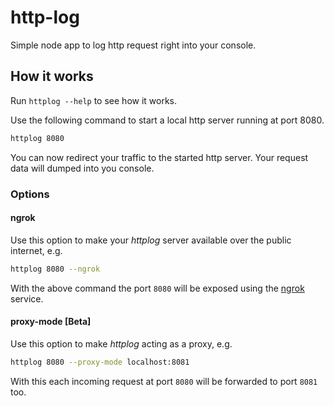 # http-log #

Simple node app to log http request right into your console.

## How it works ##

Run `httplog --help` to see how it works.

Use the following command to start a local http server running at port 8080.

```bash
httplog 8080
```

You can now redirect your traffic to the started http server. Your request data will dumped into you console.

### Options ###

#### ngrok ####

Use this option to make your _httplog_ server available over the public internet, e.g.

```bash
httplog 8080 --ngrok
```

With the above command the port `8080` will be exposed using the [ngrok](https://ngrok.com/) service.

#### proxy-mode [Beta] #####

Use this option to make _httplog_ acting as a proxy, e.g.

```bash
httplog 8080 --proxy-mode localhost:8081
```

With this each incoming request at port `8080` will be forwarded to port `8081` too.
